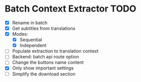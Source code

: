 # Batch Context Extractor TODO

- [x] Rename in batch
- [x] Get subtitles from translations
- [x] Modes:
  - [x] Sequential
  - [x] Independent
- [ ] Populate extraction to translation context
- [ ] Backend: batch api route option
- [ ] Change the buttons name content
- [x] Only show important settings
- [ ] Simplify the download section
